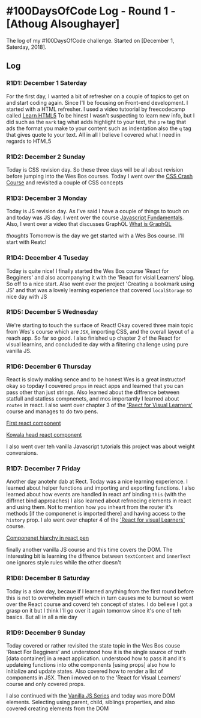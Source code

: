 # #100DaysOfCode Log - Round 1 - [Athoug Alsoughayer]

The log of my #100DaysOfCode challenge. Started on [December 1, Saterday, 2018].

## Log

### R1D1: December 1 Saterday

For the first day, I wanted a bit of refresher on a couple of topics to get on and start coding again. Since I'll be focusing on Front-end development. I started with a HTML refresher. I used a video tutoorial by freecodecamp called [Learn HTML5](https://www.youtube.com/watch?v=DPnqb74Smug) To be hinest I wasn't suspecting to learn new info, but I did such as the `mark` tag what adds highlight to your text, the `pre` tag that ads the format you make to your content such as indentation also the `q` tag that gives quote to your text. All in all I believe I covered what I need in regards to HTML5

### R1D2: December 2 Sunday

Today is CSS revision day. So these three days will be all about revision before jumping into the Wes Bos courses. Today I went over the [CSS Crash Course](https://youtu.be/yfoY53QXEnI) and revisited a couple of CSS concepts

### R1D3: December 3 Monday

Today is JS revision day. As I've said I have a couple of things to touch on and today was JS day. I went over the course [Javascript Fundamentals](https://www.youtube.com/watch?v=vEROU2XtPR8). Also, I went over a video that discusses GraphQL [What is GraphQL](https://www.youtube.com/watch?v=7giZGFDGnkc)

_thoughts_ Tomorrow is the day we get started with a Wes Bos course. I'll start with Reatc!

### R1D4: December 4 Tuseday

Today is quite nice! I finally started the Wes Bos course 'React for Begginers' and also acompanying it with the 'React for visial Learners' blog. So off to a nice start. Also went over the project 'Creating a bookmark using JS' and that was a lovely learning experience that covered `localStorage` so nice day with JS 

### R1D5: December 5 Wednesday

We're starting to touch the surface of React! Okay covered three main topic from Wes's course which are `JSX`, importing CSS, and the overall layout of a reach app. So far so good. I also finished up chapter 2 of the React for visual learnins, and concluded te day with a filtering challenge using pure vanilla JS.

### R1D6: December 6 Thursday

React is slowly making sence and to be honest Wes is a great instructor!  okay so topday I couvered `props` in react apps and learned that you can pass other than just strings. Also learned about the diffrence between statfull and statless compnenets, and mos importantly I learned about `routes` in react. I also went over chapter 3 of the ['Raect for Visual Learners'](https://medium.com/coding-artist/react-js-for-the-visual-learner-chapter-3-building-our-houses-295c43304b18) course and manages to do two pens. 

[First react component](https://codepen.io/athoug/pen/KrjJqb)

[Kowala head react component](https://codepen.io/athoug/pen/PxrVxa)

I also went over teh vanilla Javascript tutorials this project was about weight conversions.

### R1D7: December 7 Friday

Another day anotehr dab at Rect. Today was a nice learning experience. I learned about helper functions and importing and exporting functions. I also learned about how events are handled in react anf binding `this` (with the diffrnet bind approaches) I also learned about refrnecing elements in react and using them. Not to mention how you inheart from the router it's methods [if the componenet is imported there] and having access to the `history` prop. I alo went over chapter 4 of the ['React for visual Learners'](https://medium.com/coding-artist/react-js-for-the-visual-learner-chapter-4-our-first-village-8b44427d4762) course. 

[Componenet hiarchy in react pen](https://codepen.io/athoug/pen/vQoMdo)

finally another vanilla JS course and this time covers the DOM. The interesting bit is learning the diffrence between `textContent` and `innerText` one ignores style rules while the other doesn't

### R1D8: December 8 Saturday

Today is a slow day, becaue if I learned anything from the first round before this is not to overwhelm myself which in turn causes me to burnout so went over the React course and coverd teh concept of states. I do believe I got a grasp on it but I think I'll go over it again tomorrow since it's one of teh basics. But all in all a nie day

### R1D9: December 9 Sunday

Today covered or rather revisited the state topic in the Wes Bos couse 'React For Begginers' and understood how it is the single source of truth [data container] in a react application. understood how to pass it and it's updateing functions into othe components [using props] also how to initialize and update states. Also covered how to render a list of components in JSX. Then i moved on to the 'React for Visual Learners' course and only covered props.

I also continued with the [Vanilla JS Series](https://www.youtube.com/watch?v=wK2cBMcDTss&index=7&list=PLillGF-RfqbbnEGy3ROiLWk7JMCuSyQtX) and today was more DOM elements. Selecting using parent, child, siblings properties, and also covered creating elements from the DOM 
